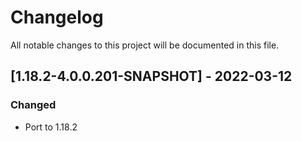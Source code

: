# Changelog
All notable changes to this project will be documented in this file.

## [1.18.2-4.0.0.201-SNAPSHOT] - 2022-03-12
### Changed
 - Port to 1.18.2